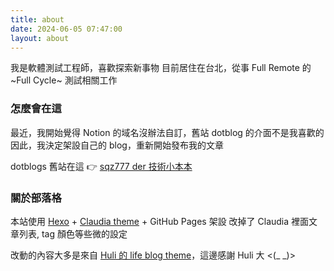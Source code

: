 ```yaml
---
title: about
date: 2024-06-05 07:47:00
layout: about
---
```


我是軟體測試工程師，喜歡探索新事物
目前居住在台北，從事 Full Remote 的 ~Full Cycle~ 測試相關工作

### 怎麼會在這

最近，我開始覺得 Notion 的域名沒辦法自訂，舊站 dotblog 的介面不是我喜歡的
因此，我決定架設自己的 blog，重新開始發布我的文章

dotblogs 舊站在這 👉 [sqz777 der 技術小本本](https://dotblogs.com.tw/im_sqz777)

### 關於部落格

本站使用 [Hexo](http://hexo.io/) + [Claudia theme](https://github.com/Haojen/hexo-theme-Claudia) + GitHub Pages 架設
改掉了 Claudia 裡面文章列表, tag 顏色等些微的設定

改動的內容大多是來自 [Huli 的 life blog theme](https://github.com/aszx87410/huli-life-blog/tree/main/themes/hexo-theme-Claudia)，這邊感謝 Huli 大 <(_ _)>